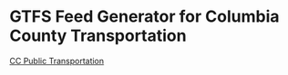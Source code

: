 # GTFS Feed Generator for Columbia County Transportation

[CC Public Transportation](https://publictransportation.columbiacountyny.com/)
